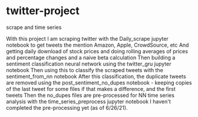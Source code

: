 # twitter-project
scrape and time series

With this project I am scraping twitter with the Daily_scrape jupyter notebook to get tweets the mention Amazon, Apple, CrowdSource, etc
And getting daily download of stock prices and doing rolling averages of prices and percentage changes and a naive beta calculation
Then building a sentiment classification neural network using the twitter_gru jupyter notebook
Then using this to classify the scraped tweets with the sentiment_from_nn notebook
After this classification, the duplicate tweets are removed using the post_sentiment_no_dupes notebook - 
     keeping copies of the last tweet for some files if that makes a difference, and the first tweets 
Then the no_dupes files are pre-processed for NN time series analysis with the time_series_preprocess jupyter notebook
I haven't completed the pre-processing yet (as of 6/26/21).
